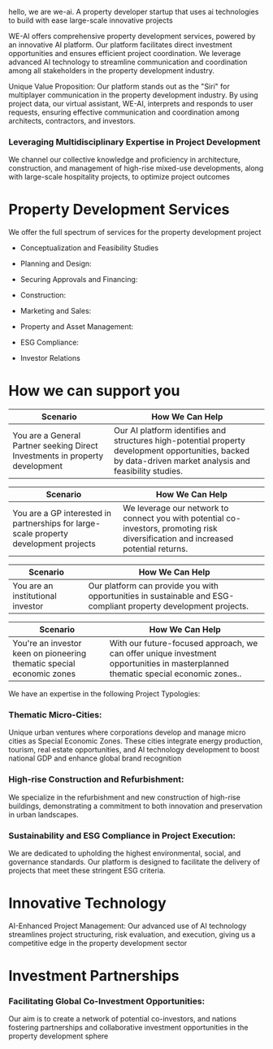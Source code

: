 hello, we are we-ai.  A property developer startup that uses ai technologies to build with ease large-scale innovative projects<br>

WE-AI offers comprehensive property development services, powered by an innovative AI platform.
Our platform facilitates direct investment opportunities and ensures efficient project coordination. We leverage advanced AI technology to streamline communication and coordination among all stakeholders in the property development industry.<br>

Unique Value Proposition: Our platform stands out as the "Siri" for multiplayer communication in the property development industry. By using project data, our virtual assistant, WE-AI, interprets and responds to user requests, ensuring effective communication and coordination among architects, contractors, and investors.<br>

### Leveraging Multidisciplinary Expertise in Project Development

We channel our collective knowledge and proficiency in architecture, construction, and management of high-rise mixed-use developments, along with large-scale hospitality projects, to optimize project outcomes<br>

# Property Development Services
We offer the full spectrum of services for the property development project
* Conceptualization and Feasibility Studies

* Planning and Design: 

* Securing Approvals and Financing: 
* Construction: 

* Marketing and Sales: 

* Property and Asset Management: 

* ESG Compliance: 

* Investor Relations

# How we can support you
|Scenario|How We Can Help|
|-------|-------|
|You are a General Partner seeking Direct Investments in property development|Our AI platform identifies and structures high-potential property development opportunities, backed by data-driven market analysis and feasibility studies.|<br>

|Scenario|How We Can Help|
|-------|-------|
|You are a GP interested in partnerships for large-scale property development projects|We leverage our network to connect you with potential co-investors, promoting risk diversification and increased potential returns.|<br>

|Scenario|How We Can Help|
|-------|-------|
|You are an institutional investor|Our platform can provide you with opportunities in sustainable and ESG-compliant property development projects.|<br>

|Scenario|How We Can Help|
|-------|-------|
|You're an investor keen on pioneering thematic special economic zones|With our future-focused approach, we can offer unique investment opportunities in masterplanned thematic special economic zones..|<br>



We have an expertise in the following Project Typologies:<br>
### Thematic Micro-Cities: 
Unique urban ventures where corporations develop and manage micro cities as Special Economic Zones. These cities integrate energy production, tourism, real estate opportunities, and AI technology development to boost national GDP and enhance global brand recognition<br>

### High-rise Construction and Refurbishment: 
We specialize in the refurbishment and new construction of high-rise buildings, demonstrating a commitment to both innovation and preservation in urban landscapes.
<br>

### Sustainability and ESG Compliance in Project Execution:
We are dedicated to upholding the highest environmental, social, and governance standards. Our platform is designed to facilitate the delivery of projects that meet these stringent ESG criteria.<br>








# Innovative Technology
AI-Enhanced Project Management: Our advanced use of AI technology streamlines project structuring, risk evaluation, and execution, giving us a competitive edge in the property development sector<br>

# Investment Partnerships
### Facilitating Global Co-Investment Opportunities: 
Our aim is to create a network of potential co-investors, and nations fostering partnerships and collaborative investment opportunities in the property development sphere<br>

